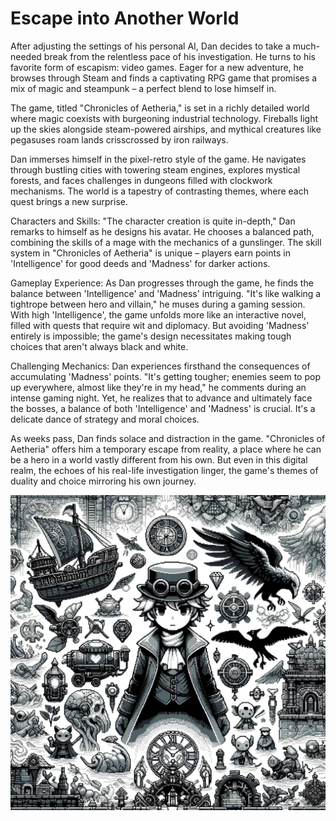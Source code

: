 # Escape into Another World

After adjusting the settings of his personal AI, Dan decides to take a much-needed break from the relentless pace of his investigation. He turns to his favorite form of escapism: video games. Eager for a new adventure, he browses through Steam and finds a captivating RPG game that promises a mix of magic and steampunk – a perfect blend to lose himself in.

The game, titled "Chronicles of Aetheria," is set in a richly detailed world where magic coexists with burgeoning industrial technology. Fireballs light up the skies alongside steam-powered airships, and mythical creatures like pegasuses roam lands crisscrossed by iron railways.

Dan immerses himself in the pixel-retro style of the game. He navigates through bustling cities with towering steam engines, explores mystical forests, and faces challenges in dungeons filled with clockwork mechanisms. The world is a tapestry of contrasting themes, where each quest brings a new surprise.

Characters and Skills: "The character creation is quite in-depth," Dan remarks to himself as he designs his avatar. He chooses a balanced path, combining the skills of a mage with the mechanics of a gunslinger. The skill system in "Chronicles of Aetheria" is unique – players earn points in 'Intelligence' for good deeds and 'Madness' for darker actions.

Gameplay Experience: As Dan progresses through the game, he finds the balance between 'Intelligence' and 'Madness' intriguing. "It's like walking a tightrope between hero and villain," he muses during a gaming session. With high 'Intelligence', the game unfolds more like an interactive novel, filled with quests that require wit and diplomacy. But avoiding 'Madness' entirely is impossible; the game's design necessitates making tough choices that aren't always black and white.

Challenging Mechanics: Dan experiences firsthand the consequences of accumulating 'Madness' points. "It's getting tougher; enemies seem to pop up everywhere, almost like they're in my head," he comments during an intense gaming night. Yet, he realizes that to advance and ultimately face the bosses, a balance of both 'Intelligence' and 'Madness' is crucial. It's a delicate dance of strategy and moral choices.

As weeks pass, Dan finds solace and distraction in the game. "Chronicles of Aetheria" offers him a temporary escape from reality, a place where he can be a hero in a world vastly different from his own. But even in this digital realm, the echoes of his real-life investigation linger, the game's themes of duality and choice mirroring his own journey.

![Chronicles of Aetheria](./images/08.game.png "A Hero of Chronicles of Aetheria")
